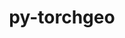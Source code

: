 ---
title: "py-torchgeo"
layout: cache
categories: [package, develop]
meta: {"versions": ["0.5.2", "0.6.0"], "compilers": ["apple-clang@=15.0.0", "gcc@=11.4.0"], "oss": ["ubuntu22.04", "ventura"], "platforms": ["darwin", "linux"], "targets": ["aarch64", "x86_64_v3"], "stacks": ["ml-darwin-aarch64-mps", "ml-linux-x86_64-cpu", "ml-linux-x86_64-cuda", "root"], "num_specs": 82, "num_specs_by_stack": {"ml-darwin-aarch64-mps": 24, "root": 82, "ml-linux-x86_64-cuda": 29, "ml-linux-x86_64-cpu": 29}}
spec_details: [{"hash": "cgahvpegpj2nig5a7e4ez5hid2hz2xil", "compiler": "apple-clang@=15.0.0", "versions": ["0.6.0"], "os": "ventura", "platform": "darwin", "target": "aarch64", "variants": ["build_system=python_pip", "~datasets", "~docs", "~style", "~tests"], "stacks": ["ml-darwin-aarch64-mps", "root"], "size": "-", "tarball": "https://binaries.spack.io/develop/build_cache/darwin-ventura-aarch64/apple-clang-15.0.0/py-torchgeo-0.6.0/darwin-ventura-aarch64-apple-clang-15.0.0-py-torchgeo-0.6.0-cgahvpegpj2nig5a7e4ez5hid2hz2xil.spack"}, {"hash": "6sacykih2qnyxxe4boay4dbeehxypft4", "compiler": "apple-clang@=15.0.0", "versions": ["0.6.0"], "os": "ventura", "platform": "darwin", "target": "aarch64", "variants": ["build_system=python_pip", "~datasets", "~docs", "~style", "~tests"], "stacks": ["ml-darwin-aarch64-mps", "root"], "size": "-", "tarball": "https://binaries.spack.io/develop/build_cache/darwin-ventura-aarch64/apple-clang-15.0.0/py-torchgeo-0.6.0/darwin-ventura-aarch64-apple-clang-15.0.0-py-torchgeo-0.6.0-6sacykih2qnyxxe4boay4dbeehxypft4.spack"}, {"hash": "2ciu3xd6s52vlbqb34mf5kxo5tghubgk", "compiler": "apple-clang@=15.0.0", "versions": ["0.6.0"], "os": "ventura", "platform": "darwin", "target": "aarch64", "variants": ["build_system=python_pip", "~datasets", "~docs", "~style", "~tests"], "stacks": ["ml-darwin-aarch64-mps", "root"], "size": "-", "tarball": "https://binaries.spack.io/develop/build_cache/darwin-ventura-aarch64/apple-clang-15.0.0/py-torchgeo-0.6.0/darwin-ventura-aarch64-apple-clang-15.0.0-py-torchgeo-0.6.0-2ciu3xd6s52vlbqb34mf5kxo5tghubgk.spack"}, {"hash": "jg4fehorzplsy3ydad5wfa7hyzwizlvh", "compiler": "apple-clang@=15.0.0", "versions": ["0.5.2"], "os": "ventura", "platform": "darwin", "target": "aarch64", "variants": ["build_system=python_pip", "~datasets", "~docs", "~style", "~tests"], "stacks": ["ml-darwin-aarch64-mps", "root"], "size": "-", "tarball": "https://binaries.spack.io/develop/build_cache/darwin-ventura-aarch64/apple-clang-15.0.0/py-torchgeo-0.5.2/darwin-ventura-aarch64-apple-clang-15.0.0-py-torchgeo-0.5.2-jg4fehorzplsy3ydad5wfa7hyzwizlvh.spack"}, {"hash": "26pxifqqpqmyljqqrbkrot44slemlq5p", "compiler": "apple-clang@=15.0.0", "versions": ["0.6.0"], "os": "ventura", "platform": "darwin", "target": "aarch64", "variants": ["build_system=python_pip", "~datasets", "~docs", "~style", "~tests"], "stacks": ["ml-darwin-aarch64-mps", "root"], "size": "-", "tarball": "https://binaries.spack.io/develop/build_cache/darwin-ventura-aarch64/apple-clang-15.0.0/py-torchgeo-0.6.0/darwin-ventura-aarch64-apple-clang-15.0.0-py-torchgeo-0.6.0-26pxifqqpqmyljqqrbkrot44slemlq5p.spack"}, {"hash": "apfqzwc2xowey7qwqax6fbzqc6p64hu7", "compiler": "apple-clang@=15.0.0", "versions": ["0.6.0"], "os": "ventura", "platform": "darwin", "target": "aarch64", "variants": ["build_system=python_pip", "~datasets", "~docs", "~style", "~tests"], "stacks": ["ml-darwin-aarch64-mps", "root"], "size": "-", "tarball": "https://binaries.spack.io/develop/build_cache/darwin-ventura-aarch64/apple-clang-15.0.0/py-torchgeo-0.6.0/darwin-ventura-aarch64-apple-clang-15.0.0-py-torchgeo-0.6.0-apfqzwc2xowey7qwqax6fbzqc6p64hu7.spack"}, {"hash": "362f3tttnuvthlgdzklwf73xxnigt6uo", "compiler": "apple-clang@=15.0.0", "versions": ["0.6.0"], "os": "ventura", "platform": "darwin", "target": "aarch64", "variants": ["build_system=python_pip", "~datasets", "~docs", "~style", "~tests"], "stacks": ["ml-darwin-aarch64-mps", "root"], "size": "-", "tarball": "https://binaries.spack.io/develop/build_cache/darwin-ventura-aarch64/apple-clang-15.0.0/py-torchgeo-0.6.0/darwin-ventura-aarch64-apple-clang-15.0.0-py-torchgeo-0.6.0-362f3tttnuvthlgdzklwf73xxnigt6uo.spack"}, {"hash": "ihb7xou2tjox7teeu26fea4ncbil7zue", "compiler": "apple-clang@=15.0.0", "versions": ["0.6.0"], "os": "ventura", "platform": "darwin", "target": "aarch64", "variants": ["build_system=python_pip", "~datasets", "~docs", "~style", "~tests"], "stacks": ["ml-darwin-aarch64-mps", "root"], "size": "-", "tarball": "https://binaries.spack.io/develop/build_cache/darwin-ventura-aarch64/apple-clang-15.0.0/py-torchgeo-0.6.0/darwin-ventura-aarch64-apple-clang-15.0.0-py-torchgeo-0.6.0-ihb7xou2tjox7teeu26fea4ncbil7zue.spack"}, {"hash": "i53p75mkii64wv2ud7nnkaticoian5l6", "compiler": "apple-clang@=15.0.0", "versions": ["0.6.0"], "os": "ventura", "platform": "darwin", "target": "aarch64", "variants": ["build_system=python_pip", "~datasets", "~docs", "~style", "~tests"], "stacks": ["ml-darwin-aarch64-mps", "root"], "size": "-", "tarball": "https://binaries.spack.io/develop/build_cache/darwin-ventura-aarch64/apple-clang-15.0.0/py-torchgeo-0.6.0/darwin-ventura-aarch64-apple-clang-15.0.0-py-torchgeo-0.6.0-i53p75mkii64wv2ud7nnkaticoian5l6.spack"}, {"hash": "dba25ytvmnb2kayg2ou54prutcvzt37j", "compiler": "apple-clang@=15.0.0", "versions": ["0.5.2"], "os": "ventura", "platform": "darwin", "target": "aarch64", "variants": ["build_system=python_pip", "~datasets", "~docs", "~style", "~tests"], "stacks": ["ml-darwin-aarch64-mps", "root"], "size": "-", "tarball": "https://binaries.spack.io/develop/build_cache/darwin-ventura-aarch64/apple-clang-15.0.0/py-torchgeo-0.5.2/darwin-ventura-aarch64-apple-clang-15.0.0-py-torchgeo-0.5.2-dba25ytvmnb2kayg2ou54prutcvzt37j.spack"}, {"hash": "albdi5ao4ko56dilkb3i6mfiydyaw3sq", "compiler": "apple-clang@=15.0.0", "versions": ["0.6.0"], "os": "ventura", "platform": "darwin", "target": "aarch64", "variants": ["build_system=python_pip", "~datasets", "~docs", "~style", "~tests"], "stacks": ["ml-darwin-aarch64-mps", "root"], "size": "-", "tarball": "https://binaries.spack.io/develop/build_cache/darwin-ventura-aarch64/apple-clang-15.0.0/py-torchgeo-0.6.0/darwin-ventura-aarch64-apple-clang-15.0.0-py-torchgeo-0.6.0-albdi5ao4ko56dilkb3i6mfiydyaw3sq.spack"}, {"hash": "bvxii6emts6lzmxqbrxkzdfwrt6de2zl", "compiler": "apple-clang@=15.0.0", "versions": ["0.6.0"], "os": "ventura", "platform": "darwin", "target": "aarch64", "variants": ["build_system=python_pip", "~datasets", "~docs", "~style", "~tests"], "stacks": ["ml-darwin-aarch64-mps", "root"], "size": "-", "tarball": "https://binaries.spack.io/develop/build_cache/darwin-ventura-aarch64/apple-clang-15.0.0/py-torchgeo-0.6.0/darwin-ventura-aarch64-apple-clang-15.0.0-py-torchgeo-0.6.0-bvxii6emts6lzmxqbrxkzdfwrt6de2zl.spack"}, {"hash": "ib5svwgu2kcxp7uvv26kptauao74f4sq", "compiler": "apple-clang@=15.0.0", "versions": ["0.6.0"], "os": "ventura", "platform": "darwin", "target": "aarch64", "variants": ["build_system=python_pip", "~datasets", "~docs", "~style", "~tests"], "stacks": ["ml-darwin-aarch64-mps", "root"], "size": "-", "tarball": "https://binaries.spack.io/develop/build_cache/darwin-ventura-aarch64/apple-clang-15.0.0/py-torchgeo-0.6.0/darwin-ventura-aarch64-apple-clang-15.0.0-py-torchgeo-0.6.0-ib5svwgu2kcxp7uvv26kptauao74f4sq.spack"}, {"hash": "kmauzluk6r5zpan3kgiyr7swsztgybxh", "compiler": "apple-clang@=15.0.0", "versions": ["0.6.0"], "os": "ventura", "platform": "darwin", "target": "aarch64", "variants": ["build_system=python_pip", "~datasets", "~docs", "~style", "~tests"], "stacks": ["ml-darwin-aarch64-mps", "root"], "size": "-", "tarball": "https://binaries.spack.io/develop/build_cache/darwin-ventura-aarch64/apple-clang-15.0.0/py-torchgeo-0.6.0/darwin-ventura-aarch64-apple-clang-15.0.0-py-torchgeo-0.6.0-kmauzluk6r5zpan3kgiyr7swsztgybxh.spack"}, {"hash": "kffuf7g3tonfoq4igte3g2qo2bkpycxh", "compiler": "apple-clang@=15.0.0", "versions": ["0.6.0"], "os": "ventura", "platform": "darwin", "target": "aarch64", "variants": ["build_system=python_pip", "~datasets", "~docs", "~style", "~tests"], "stacks": ["ml-darwin-aarch64-mps", "root"], "size": "-", "tarball": "https://binaries.spack.io/develop/build_cache/darwin-ventura-aarch64/apple-clang-15.0.0/py-torchgeo-0.6.0/darwin-ventura-aarch64-apple-clang-15.0.0-py-torchgeo-0.6.0-kffuf7g3tonfoq4igte3g2qo2bkpycxh.spack"}, {"hash": "m5uwuzdxglsy33mvipsvkgicnmdtf6z6", "compiler": "apple-clang@=15.0.0", "versions": ["0.6.0"], "os": "ventura", "platform": "darwin", "target": "aarch64", "variants": ["build_system=python_pip", "~datasets", "~docs", "~style", "~tests"], "stacks": ["ml-darwin-aarch64-mps", "root"], "size": "-", "tarball": "https://binaries.spack.io/develop/build_cache/darwin-ventura-aarch64/apple-clang-15.0.0/py-torchgeo-0.6.0/darwin-ventura-aarch64-apple-clang-15.0.0-py-torchgeo-0.6.0-m5uwuzdxglsy33mvipsvkgicnmdtf6z6.spack"}, {"hash": "sl63i7xdtpk6oboesdl2txjfeoa4qlbl", "compiler": "apple-clang@=15.0.0", "versions": ["0.6.0"], "os": "ventura", "platform": "darwin", "target": "aarch64", "variants": ["build_system=python_pip", "~datasets", "~docs", "~style", "~tests"], "stacks": ["ml-darwin-aarch64-mps", "root"], "size": "-", "tarball": "https://binaries.spack.io/develop/build_cache/darwin-ventura-aarch64/apple-clang-15.0.0/py-torchgeo-0.6.0/darwin-ventura-aarch64-apple-clang-15.0.0-py-torchgeo-0.6.0-sl63i7xdtpk6oboesdl2txjfeoa4qlbl.spack"}, {"hash": "pqvbrnivbypx327oqrup4vtbhokzam7r", "compiler": "apple-clang@=15.0.0", "versions": ["0.6.0"], "os": "ventura", "platform": "darwin", "target": "aarch64", "variants": ["build_system=python_pip", "~datasets", "~docs", "~style", "~tests"], "stacks": ["ml-darwin-aarch64-mps", "root"], "size": "-", "tarball": "https://binaries.spack.io/develop/build_cache/darwin-ventura-aarch64/apple-clang-15.0.0/py-torchgeo-0.6.0/darwin-ventura-aarch64-apple-clang-15.0.0-py-torchgeo-0.6.0-pqvbrnivbypx327oqrup4vtbhokzam7r.spack"}, {"hash": "pjwqqfu77j4wbkgj23inlggaq5k6ehcb", "compiler": "apple-clang@=15.0.0", "versions": ["0.6.0"], "os": "ventura", "platform": "darwin", "target": "aarch64", "variants": ["build_system=python_pip", "~datasets", "~docs", "~style", "~tests"], "stacks": ["ml-darwin-aarch64-mps", "root"], "size": "-", "tarball": "https://binaries.spack.io/develop/build_cache/darwin-ventura-aarch64/apple-clang-15.0.0/py-torchgeo-0.6.0/darwin-ventura-aarch64-apple-clang-15.0.0-py-torchgeo-0.6.0-pjwqqfu77j4wbkgj23inlggaq5k6ehcb.spack"}, {"hash": "muhsn32p64j2mfkm6wruombyohzna52r", "compiler": "apple-clang@=15.0.0", "versions": ["0.6.0"], "os": "ventura", "platform": "darwin", "target": "aarch64", "variants": ["build_system=python_pip", "~datasets", "~docs", "~style", "~tests"], "stacks": ["ml-darwin-aarch64-mps", "root"], "size": "-", "tarball": "https://binaries.spack.io/develop/build_cache/darwin-ventura-aarch64/apple-clang-15.0.0/py-torchgeo-0.6.0/darwin-ventura-aarch64-apple-clang-15.0.0-py-torchgeo-0.6.0-muhsn32p64j2mfkm6wruombyohzna52r.spack"}, {"hash": "ypmfcevtqlsmq2aqsxgp4n23c52dyov2", "compiler": "apple-clang@=15.0.0", "versions": ["0.6.0"], "os": "ventura", "platform": "darwin", "target": "aarch64", "variants": ["build_system=python_pip", "~datasets", "~docs", "~style", "~tests"], "stacks": ["ml-darwin-aarch64-mps", "root"], "size": "-", "tarball": "https://binaries.spack.io/develop/build_cache/darwin-ventura-aarch64/apple-clang-15.0.0/py-torchgeo-0.6.0/darwin-ventura-aarch64-apple-clang-15.0.0-py-torchgeo-0.6.0-ypmfcevtqlsmq2aqsxgp4n23c52dyov2.spack"}, {"hash": "rakcpn2bgggaqpc7b6ucyicirvqyt52g", "compiler": "apple-clang@=15.0.0", "versions": ["0.6.0"], "os": "ventura", "platform": "darwin", "target": "aarch64", "variants": ["build_system=python_pip", "~datasets", "~docs", "~style", "~tests"], "stacks": ["ml-darwin-aarch64-mps", "root"], "size": "-", "tarball": "https://binaries.spack.io/develop/build_cache/darwin-ventura-aarch64/apple-clang-15.0.0/py-torchgeo-0.6.0/darwin-ventura-aarch64-apple-clang-15.0.0-py-torchgeo-0.6.0-rakcpn2bgggaqpc7b6ucyicirvqyt52g.spack"}, {"hash": "zwnzt5fdtgvdal4gtjsnovknphl57igp", "compiler": "apple-clang@=15.0.0", "versions": ["0.6.0"], "os": "ventura", "platform": "darwin", "target": "aarch64", "variants": ["build_system=python_pip", "~datasets", "~docs", "~style", "~tests"], "stacks": ["ml-darwin-aarch64-mps", "root"], "size": "-", "tarball": "https://binaries.spack.io/develop/build_cache/darwin-ventura-aarch64/apple-clang-15.0.0/py-torchgeo-0.6.0/darwin-ventura-aarch64-apple-clang-15.0.0-py-torchgeo-0.6.0-zwnzt5fdtgvdal4gtjsnovknphl57igp.spack"}, {"hash": "xzcymkan67etxfz4kffharmkxkgzeqjv", "compiler": "apple-clang@=15.0.0", "versions": ["0.6.0"], "os": "ventura", "platform": "darwin", "target": "aarch64", "variants": ["build_system=python_pip", "~datasets", "~docs", "~style", "~tests"], "stacks": ["ml-darwin-aarch64-mps", "root"], "size": "-", "tarball": "https://binaries.spack.io/develop/build_cache/darwin-ventura-aarch64/apple-clang-15.0.0/py-torchgeo-0.6.0/darwin-ventura-aarch64-apple-clang-15.0.0-py-torchgeo-0.6.0-xzcymkan67etxfz4kffharmkxkgzeqjv.spack"}, {"hash": "kt4yao32vezvyo5wjodbxmkbxaxdvo3g", "compiler": "gcc@=11.4.0", "versions": ["0.6.0"], "os": "ubuntu22.04", "platform": "linux", "target": "x86_64_v3", "variants": ["build_system=python_pip", "~datasets", "~docs", "~style", "~tests"], "stacks": ["root", "ml-linux-x86_64-cuda"], "size": "-", "tarball": "https://binaries.spack.io/develop/build_cache/linux-ubuntu22.04-x86_64_v3/gcc-11.4.0/py-torchgeo-0.6.0/linux-ubuntu22.04-x86_64_v3-gcc-11.4.0-py-torchgeo-0.6.0-kt4yao32vezvyo5wjodbxmkbxaxdvo3g.spack"}, {"hash": "6eoy4gdzg76xmspvyfqtkxpbxlwxfwwz", "compiler": "gcc@=11.4.0", "versions": ["0.6.0"], "os": "ubuntu22.04", "platform": "linux", "target": "x86_64_v3", "variants": ["build_system=python_pip", "~datasets", "~docs", "~style", "~tests"], "stacks": ["root", "ml-linux-x86_64-cuda"], "size": "-", "tarball": "https://binaries.spack.io/develop/build_cache/linux-ubuntu22.04-x86_64_v3/gcc-11.4.0/py-torchgeo-0.6.0/linux-ubuntu22.04-x86_64_v3-gcc-11.4.0-py-torchgeo-0.6.0-6eoy4gdzg76xmspvyfqtkxpbxlwxfwwz.spack"}, {"hash": "7kqny2sgxa75ulsso4s35zm23rxi6utk", "compiler": "gcc@=11.4.0", "versions": ["0.6.0"], "os": "ubuntu22.04", "platform": "linux", "target": "x86_64_v3", "variants": ["build_system=python_pip", "~datasets", "~docs", "~style", "~tests"], "stacks": ["root", "ml-linux-x86_64-cuda"], "size": "-", "tarball": "https://binaries.spack.io/develop/build_cache/linux-ubuntu22.04-x86_64_v3/gcc-11.4.0/py-torchgeo-0.6.0/linux-ubuntu22.04-x86_64_v3-gcc-11.4.0-py-torchgeo-0.6.0-7kqny2sgxa75ulsso4s35zm23rxi6utk.spack"}, {"hash": "7vxaxbixgr3i6lhz4d4c4jdcc7jqlieu", "compiler": "gcc@=11.4.0", "versions": ["0.6.0"], "os": "ubuntu22.04", "platform": "linux", "target": "x86_64_v3", "variants": ["build_system=python_pip", "~datasets", "~docs", "~style", "~tests"], "stacks": ["ml-linux-x86_64-cpu", "root"], "size": "-", "tarball": "https://binaries.spack.io/develop/build_cache/linux-ubuntu22.04-x86_64_v3/gcc-11.4.0/py-torchgeo-0.6.0/linux-ubuntu22.04-x86_64_v3-gcc-11.4.0-py-torchgeo-0.6.0-7vxaxbixgr3i6lhz4d4c4jdcc7jqlieu.spack"}, {"hash": "7rxgxhquc5ygufkkll7jkbe4aadv5s5r", "compiler": "gcc@=11.4.0", "versions": ["0.6.0"], "os": "ubuntu22.04", "platform": "linux", "target": "x86_64_v3", "variants": ["build_system=python_pip", "~datasets", "~docs", "~style", "~tests"], "stacks": ["root", "ml-linux-x86_64-cuda"], "size": "-", "tarball": "https://binaries.spack.io/develop/build_cache/linux-ubuntu22.04-x86_64_v3/gcc-11.4.0/py-torchgeo-0.6.0/linux-ubuntu22.04-x86_64_v3-gcc-11.4.0-py-torchgeo-0.6.0-7rxgxhquc5ygufkkll7jkbe4aadv5s5r.spack"}, {"hash": "ctuqyjno4mecho4i7pgfttzxpl6ibczz", "compiler": "gcc@=11.4.0", "versions": ["0.6.0"], "os": "ubuntu22.04", "platform": "linux", "target": "x86_64_v3", "variants": ["build_system=python_pip", "~datasets", "~docs", "~style", "~tests"], "stacks": ["root", "ml-linux-x86_64-cuda"], "size": "-", "tarball": "https://binaries.spack.io/develop/build_cache/linux-ubuntu22.04-x86_64_v3/gcc-11.4.0/py-torchgeo-0.6.0/linux-ubuntu22.04-x86_64_v3-gcc-11.4.0-py-torchgeo-0.6.0-ctuqyjno4mecho4i7pgfttzxpl6ibczz.spack"}, {"hash": "6aelddwkc2z77uhex24vjrezqurfpy6o", "compiler": "gcc@=11.4.0", "versions": ["0.6.0"], "os": "ubuntu22.04", "platform": "linux", "target": "x86_64_v3", "variants": ["build_system=python_pip", "~datasets", "~docs", "~style", "~tests"], "stacks": ["root", "ml-linux-x86_64-cuda"], "size": "-", "tarball": "https://binaries.spack.io/develop/build_cache/linux-ubuntu22.04-x86_64_v3/gcc-11.4.0/py-torchgeo-0.6.0/linux-ubuntu22.04-x86_64_v3-gcc-11.4.0-py-torchgeo-0.6.0-6aelddwkc2z77uhex24vjrezqurfpy6o.spack"}, {"hash": "4jop7q7hmzgjsrifywneipec4bp5vbcy", "compiler": "gcc@=11.4.0", "versions": ["0.5.2"], "os": "ubuntu22.04", "platform": "linux", "target": "x86_64_v3", "variants": ["build_system=python_pip", "~datasets", "~docs", "~style", "~tests"], "stacks": ["root", "ml-linux-x86_64-cuda"], "size": "-", "tarball": "https://binaries.spack.io/develop/build_cache/linux-ubuntu22.04-x86_64_v3/gcc-11.4.0/py-torchgeo-0.5.2/linux-ubuntu22.04-x86_64_v3-gcc-11.4.0-py-torchgeo-0.5.2-4jop7q7hmzgjsrifywneipec4bp5vbcy.spack"}, {"hash": "6ds2egwh6akh2ctmtvgtpucbyvzp7ref", "compiler": "gcc@=11.4.0", "versions": ["0.6.0"], "os": "ubuntu22.04", "platform": "linux", "target": "x86_64_v3", "variants": ["build_system=python_pip", "~datasets", "~docs", "~style", "~tests"], "stacks": ["ml-linux-x86_64-cpu", "root"], "size": "-", "tarball": "https://binaries.spack.io/develop/build_cache/linux-ubuntu22.04-x86_64_v3/gcc-11.4.0/py-torchgeo-0.6.0/linux-ubuntu22.04-x86_64_v3-gcc-11.4.0-py-torchgeo-0.6.0-6ds2egwh6akh2ctmtvgtpucbyvzp7ref.spack"}, {"hash": "2rloiutdz4xsapynrqy4a5cx4zwvp4b2", "compiler": "gcc@=11.4.0", "versions": ["0.5.2"], "os": "ubuntu22.04", "platform": "linux", "target": "x86_64_v3", "variants": ["build_system=python_pip", "~datasets", "~docs", "~style", "~tests"], "stacks": ["ml-linux-x86_64-cpu", "root"], "size": "-", "tarball": "https://binaries.spack.io/develop/build_cache/linux-ubuntu22.04-x86_64_v3/gcc-11.4.0/py-torchgeo-0.5.2/linux-ubuntu22.04-x86_64_v3-gcc-11.4.0-py-torchgeo-0.5.2-2rloiutdz4xsapynrqy4a5cx4zwvp4b2.spack"}, {"hash": "e3jqc3umoehc2jooy3mxlg726v4rj5wf", "compiler": "gcc@=11.4.0", "versions": ["0.6.0"], "os": "ubuntu22.04", "platform": "linux", "target": "x86_64_v3", "variants": ["build_system=python_pip", "~datasets", "~docs", "~style", "~tests"], "stacks": ["root", "ml-linux-x86_64-cuda"], "size": "-", "tarball": "https://binaries.spack.io/develop/build_cache/linux-ubuntu22.04-x86_64_v3/gcc-11.4.0/py-torchgeo-0.6.0/linux-ubuntu22.04-x86_64_v3-gcc-11.4.0-py-torchgeo-0.6.0-e3jqc3umoehc2jooy3mxlg726v4rj5wf.spack"}, {"hash": "ld4p4m2odretbkkqmcniqmkbjyz6pwsv", "compiler": "gcc@=11.4.0", "versions": ["0.5.2"], "os": "ubuntu22.04", "platform": "linux", "target": "x86_64_v3", "variants": ["build_system=python_pip", "~datasets", "~docs", "~style", "~tests"], "stacks": ["root", "ml-linux-x86_64-cuda"], "size": "-", "tarball": "https://binaries.spack.io/develop/build_cache/linux-ubuntu22.04-x86_64_v3/gcc-11.4.0/py-torchgeo-0.5.2/linux-ubuntu22.04-x86_64_v3-gcc-11.4.0-py-torchgeo-0.5.2-ld4p4m2odretbkkqmcniqmkbjyz6pwsv.spack"}, {"hash": "k6fsi5lod55ro2gq7isuvr36fgtvfzsk", "compiler": "gcc@=11.4.0", "versions": ["0.6.0"], "os": "ubuntu22.04", "platform": "linux", "target": "x86_64_v3", "variants": ["build_system=python_pip", "~datasets", "~docs", "~style", "~tests"], "stacks": ["ml-linux-x86_64-cpu", "root"], "size": "-", "tarball": "https://binaries.spack.io/develop/build_cache/linux-ubuntu22.04-x86_64_v3/gcc-11.4.0/py-torchgeo-0.6.0/linux-ubuntu22.04-x86_64_v3-gcc-11.4.0-py-torchgeo-0.6.0-k6fsi5lod55ro2gq7isuvr36fgtvfzsk.spack"}, {"hash": "35fd2iuebnapuq3x56vgz3rclwz26yiz", "compiler": "gcc@=11.4.0", "versions": ["0.6.0"], "os": "ubuntu22.04", "platform": "linux", "target": "x86_64_v3", "variants": ["build_system=python_pip", "~datasets", "~docs", "~style", "~tests"], "stacks": ["ml-linux-x86_64-cpu", "root"], "size": "-", "tarball": "https://binaries.spack.io/develop/build_cache/linux-ubuntu22.04-x86_64_v3/gcc-11.4.0/py-torchgeo-0.6.0/linux-ubuntu22.04-x86_64_v3-gcc-11.4.0-py-torchgeo-0.6.0-35fd2iuebnapuq3x56vgz3rclwz26yiz.spack"}, {"hash": "ghwihmjfmrix2wc227wen5ws62ew26lx", "compiler": "gcc@=11.4.0", "versions": ["0.6.0"], "os": "ubuntu22.04", "platform": "linux", "target": "x86_64_v3", "variants": ["build_system=python_pip", "~datasets", "~docs", "~style", "~tests"], "stacks": ["ml-linux-x86_64-cpu", "root"], "size": "-", "tarball": "https://binaries.spack.io/develop/build_cache/linux-ubuntu22.04-x86_64_v3/gcc-11.4.0/py-torchgeo-0.6.0/linux-ubuntu22.04-x86_64_v3-gcc-11.4.0-py-torchgeo-0.6.0-ghwihmjfmrix2wc227wen5ws62ew26lx.spack"}, {"hash": "7u3nmjc36xjretlebc55nmbotu4senyh", "compiler": "gcc@=11.4.0", "versions": ["0.5.2"], "os": "ubuntu22.04", "platform": "linux", "target": "x86_64_v3", "variants": ["build_system=python_pip", "~datasets", "~docs", "~style", "~tests"], "stacks": ["ml-linux-x86_64-cpu", "root"], "size": "-", "tarball": "https://binaries.spack.io/develop/build_cache/linux-ubuntu22.04-x86_64_v3/gcc-11.4.0/py-torchgeo-0.5.2/linux-ubuntu22.04-x86_64_v3-gcc-11.4.0-py-torchgeo-0.5.2-7u3nmjc36xjretlebc55nmbotu4senyh.spack"}, {"hash": "iqnqgtpavinncjebnwib6djgoqclh6t2", "compiler": "gcc@=11.4.0", "versions": ["0.6.0"], "os": "ubuntu22.04", "platform": "linux", "target": "x86_64_v3", "variants": ["build_system=python_pip", "~datasets", "~docs", "~style", "~tests"], "stacks": ["root", "ml-linux-x86_64-cuda"], "size": "-", "tarball": "https://binaries.spack.io/develop/build_cache/linux-ubuntu22.04-x86_64_v3/gcc-11.4.0/py-torchgeo-0.6.0/linux-ubuntu22.04-x86_64_v3-gcc-11.4.0-py-torchgeo-0.6.0-iqnqgtpavinncjebnwib6djgoqclh6t2.spack"}, {"hash": "c4hdc3dk5srt2gyvm575do6zmjdhzkha", "compiler": "gcc@=11.4.0", "versions": ["0.5.2"], "os": "ubuntu22.04", "platform": "linux", "target": "x86_64_v3", "variants": ["build_system=python_pip", "~datasets", "~docs", "~style", "~tests"], "stacks": ["ml-linux-x86_64-cpu", "root"], "size": "-", "tarball": "https://binaries.spack.io/develop/build_cache/linux-ubuntu22.04-x86_64_v3/gcc-11.4.0/py-torchgeo-0.5.2/linux-ubuntu22.04-x86_64_v3-gcc-11.4.0-py-torchgeo-0.5.2-c4hdc3dk5srt2gyvm575do6zmjdhzkha.spack"}, {"hash": "jfvuk5f4uzquivcvkhwsyh24cnbp4luh", "compiler": "gcc@=11.4.0", "versions": ["0.6.0"], "os": "ubuntu22.04", "platform": "linux", "target": "x86_64_v3", "variants": ["build_system=python_pip", "~datasets", "~docs", "~style", "~tests"], "stacks": ["ml-linux-x86_64-cpu", "root"], "size": "-", "tarball": "https://binaries.spack.io/develop/build_cache/linux-ubuntu22.04-x86_64_v3/gcc-11.4.0/py-torchgeo-0.6.0/linux-ubuntu22.04-x86_64_v3-gcc-11.4.0-py-torchgeo-0.6.0-jfvuk5f4uzquivcvkhwsyh24cnbp4luh.spack"}, {"hash": "2lyuxrejcp45eq4rj3kgxpadwajouadu", "compiler": "gcc@=11.4.0", "versions": ["0.6.0"], "os": "ubuntu22.04", "platform": "linux", "target": "x86_64_v3", "variants": ["build_system=python_pip", "~datasets", "~docs", "~style", "~tests"], "stacks": ["root", "ml-linux-x86_64-cuda"], "size": "-", "tarball": "https://binaries.spack.io/develop/build_cache/linux-ubuntu22.04-x86_64_v3/gcc-11.4.0/py-torchgeo-0.6.0/linux-ubuntu22.04-x86_64_v3-gcc-11.4.0-py-torchgeo-0.6.0-2lyuxrejcp45eq4rj3kgxpadwajouadu.spack"}, {"hash": "kg3hvkatw4xsi3346lsyms4u4ybxmr63", "compiler": "gcc@=11.4.0", "versions": ["0.6.0"], "os": "ubuntu22.04", "platform": "linux", "target": "x86_64_v3", "variants": ["build_system=python_pip", "~datasets", "~docs", "~style", "~tests"], "stacks": ["root", "ml-linux-x86_64-cuda"], "size": "-", "tarball": "https://binaries.spack.io/develop/build_cache/linux-ubuntu22.04-x86_64_v3/gcc-11.4.0/py-torchgeo-0.6.0/linux-ubuntu22.04-x86_64_v3-gcc-11.4.0-py-torchgeo-0.6.0-kg3hvkatw4xsi3346lsyms4u4ybxmr63.spack"}, {"hash": "6lqksulwprgwzasmuwg27vjcwk6wh5ml", "compiler": "gcc@=11.4.0", "versions": ["0.5.2"], "os": "ubuntu22.04", "platform": "linux", "target": "x86_64_v3", "variants": ["build_system=python_pip", "~datasets", "~docs", "~style", "~tests"], "stacks": ["root", "ml-linux-x86_64-cuda"], "size": "-", "tarball": "https://binaries.spack.io/develop/build_cache/linux-ubuntu22.04-x86_64_v3/gcc-11.4.0/py-torchgeo-0.5.2/linux-ubuntu22.04-x86_64_v3-gcc-11.4.0-py-torchgeo-0.5.2-6lqksulwprgwzasmuwg27vjcwk6wh5ml.spack"}, {"hash": "ccodygqkde64lze4rd4qat5ilwg2kp3k", "compiler": "gcc@=11.4.0", "versions": ["0.6.0"], "os": "ubuntu22.04", "platform": "linux", "target": "x86_64_v3", "variants": ["build_system=python_pip", "~datasets", "~docs", "~style", "~tests"], "stacks": ["ml-linux-x86_64-cpu", "root"], "size": "-", "tarball": "https://binaries.spack.io/develop/build_cache/linux-ubuntu22.04-x86_64_v3/gcc-11.4.0/py-torchgeo-0.6.0/linux-ubuntu22.04-x86_64_v3-gcc-11.4.0-py-torchgeo-0.6.0-ccodygqkde64lze4rd4qat5ilwg2kp3k.spack"}, {"hash": "5njrthsfbbt7hcbcyqvvutgtgbptsmpt", "compiler": "gcc@=11.4.0", "versions": ["0.6.0"], "os": "ubuntu22.04", "platform": "linux", "target": "x86_64_v3", "variants": ["build_system=python_pip", "~datasets", "~docs", "~style", "~tests"], "stacks": ["ml-linux-x86_64-cpu", "root"], "size": "-", "tarball": "https://binaries.spack.io/develop/build_cache/linux-ubuntu22.04-x86_64_v3/gcc-11.4.0/py-torchgeo-0.6.0/linux-ubuntu22.04-x86_64_v3-gcc-11.4.0-py-torchgeo-0.6.0-5njrthsfbbt7hcbcyqvvutgtgbptsmpt.spack"}, {"hash": "5seeptig3u7mdopgop54ylgj2ixlm3fw", "compiler": "gcc@=11.4.0", "versions": ["0.6.0"], "os": "ubuntu22.04", "platform": "linux", "target": "x86_64_v3", "variants": ["build_system=python_pip", "~datasets", "~docs", "~style", "~tests"], "stacks": ["root", "ml-linux-x86_64-cuda"], "size": "-", "tarball": "https://binaries.spack.io/develop/build_cache/linux-ubuntu22.04-x86_64_v3/gcc-11.4.0/py-torchgeo-0.6.0/linux-ubuntu22.04-x86_64_v3-gcc-11.4.0-py-torchgeo-0.6.0-5seeptig3u7mdopgop54ylgj2ixlm3fw.spack"}, {"hash": "662odbtrdwc3nyjssvw6hbpisjqbojh4", "compiler": "gcc@=11.4.0", "versions": ["0.6.0"], "os": "ubuntu22.04", "platform": "linux", "target": "x86_64_v3", "variants": ["build_system=python_pip", "~datasets", "~docs", "~style", "~tests"], "stacks": ["root", "ml-linux-x86_64-cuda"], "size": "-", "tarball": "https://binaries.spack.io/develop/build_cache/linux-ubuntu22.04-x86_64_v3/gcc-11.4.0/py-torchgeo-0.6.0/linux-ubuntu22.04-x86_64_v3-gcc-11.4.0-py-torchgeo-0.6.0-662odbtrdwc3nyjssvw6hbpisjqbojh4.spack"}, {"hash": "gle45m4csauftbz2vttprrsocxuww5pr", "compiler": "gcc@=11.4.0", "versions": ["0.6.0"], "os": "ubuntu22.04", "platform": "linux", "target": "x86_64_v3", "variants": ["build_system=python_pip", "~datasets", "~docs", "~style", "~tests"], "stacks": ["root", "ml-linux-x86_64-cuda"], "size": "-", "tarball": "https://binaries.spack.io/develop/build_cache/linux-ubuntu22.04-x86_64_v3/gcc-11.4.0/py-torchgeo-0.6.0/linux-ubuntu22.04-x86_64_v3-gcc-11.4.0-py-torchgeo-0.6.0-gle45m4csauftbz2vttprrsocxuww5pr.spack"}, {"hash": "qntinckfbqzkih5fmpwkdprpi527tphh", "compiler": "gcc@=11.4.0", "versions": ["0.6.0"], "os": "ubuntu22.04", "platform": "linux", "target": "x86_64_v3", "variants": ["build_system=python_pip", "~datasets", "~docs", "~style", "~tests"], "stacks": ["ml-linux-x86_64-cpu", "root"], "size": "-", "tarball": "https://binaries.spack.io/develop/build_cache/linux-ubuntu22.04-x86_64_v3/gcc-11.4.0/py-torchgeo-0.6.0/linux-ubuntu22.04-x86_64_v3-gcc-11.4.0-py-torchgeo-0.6.0-qntinckfbqzkih5fmpwkdprpi527tphh.spack"}, {"hash": "singyh3wt22ursnpe6gfv75jgytovxhf", "compiler": "gcc@=11.4.0", "versions": ["0.6.0"], "os": "ubuntu22.04", "platform": "linux", "target": "x86_64_v3", "variants": ["build_system=python_pip", "~datasets", "~docs", "~style", "~tests"], "stacks": ["root", "ml-linux-x86_64-cuda"], "size": "-", "tarball": "https://binaries.spack.io/develop/build_cache/linux-ubuntu22.04-x86_64_v3/gcc-11.4.0/py-torchgeo-0.6.0/linux-ubuntu22.04-x86_64_v3-gcc-11.4.0-py-torchgeo-0.6.0-singyh3wt22ursnpe6gfv75jgytovxhf.spack"}, {"hash": "p32lthday3u25pej3ppjvm3zxzcrhdi2", "compiler": "gcc@=11.4.0", "versions": ["0.6.0"], "os": "ubuntu22.04", "platform": "linux", "target": "x86_64_v3", "variants": ["build_system=python_pip", "~datasets", "~docs", "~style", "~tests"], "stacks": ["root", "ml-linux-x86_64-cuda"], "size": "-", "tarball": "https://binaries.spack.io/develop/build_cache/linux-ubuntu22.04-x86_64_v3/gcc-11.4.0/py-torchgeo-0.6.0/linux-ubuntu22.04-x86_64_v3-gcc-11.4.0-py-torchgeo-0.6.0-p32lthday3u25pej3ppjvm3zxzcrhdi2.spack"}, {"hash": "o2t4gq5mml6ibttei2z7vqb3in2twxgw", "compiler": "gcc@=11.4.0", "versions": ["0.6.0"], "os": "ubuntu22.04", "platform": "linux", "target": "x86_64_v3", "variants": ["build_system=python_pip", "~datasets", "~docs", "~style", "~tests"], "stacks": ["root", "ml-linux-x86_64-cuda"], "size": "-", "tarball": "https://binaries.spack.io/develop/build_cache/linux-ubuntu22.04-x86_64_v3/gcc-11.4.0/py-torchgeo-0.6.0/linux-ubuntu22.04-x86_64_v3-gcc-11.4.0-py-torchgeo-0.6.0-o2t4gq5mml6ibttei2z7vqb3in2twxgw.spack"}, {"hash": "x5ubz7l4bzt5hxw3i7k2o2n22lkpjorg", "compiler": "gcc@=11.4.0", "versions": ["0.6.0"], "os": "ubuntu22.04", "platform": "linux", "target": "x86_64_v3", "variants": ["build_system=python_pip", "~datasets", "~docs", "~style", "~tests"], "stacks": ["ml-linux-x86_64-cpu", "root"], "size": "-", "tarball": "https://binaries.spack.io/develop/build_cache/linux-ubuntu22.04-x86_64_v3/gcc-11.4.0/py-torchgeo-0.6.0/linux-ubuntu22.04-x86_64_v3-gcc-11.4.0-py-torchgeo-0.6.0-x5ubz7l4bzt5hxw3i7k2o2n22lkpjorg.spack"}, {"hash": "nvgw6vagvm4qmrufzh6fkfq5rdfcuyz4", "compiler": "gcc@=11.4.0", "versions": ["0.6.0"], "os": "ubuntu22.04", "platform": "linux", "target": "x86_64_v3", "variants": ["build_system=python_pip", "~datasets", "~docs", "~style", "~tests"], "stacks": ["root", "ml-linux-x86_64-cuda"], "size": "-", "tarball": "https://binaries.spack.io/develop/build_cache/linux-ubuntu22.04-x86_64_v3/gcc-11.4.0/py-torchgeo-0.6.0/linux-ubuntu22.04-x86_64_v3-gcc-11.4.0-py-torchgeo-0.6.0-nvgw6vagvm4qmrufzh6fkfq5rdfcuyz4.spack"}, {"hash": "ukvlheucpquy2fhy4cnjttbkpsplezgg", "compiler": "gcc@=11.4.0", "versions": ["0.6.0"], "os": "ubuntu22.04", "platform": "linux", "target": "x86_64_v3", "variants": ["build_system=python_pip", "~datasets", "~docs", "~style", "~tests"], "stacks": ["ml-linux-x86_64-cpu", "root"], "size": "-", "tarball": "https://binaries.spack.io/develop/build_cache/linux-ubuntu22.04-x86_64_v3/gcc-11.4.0/py-torchgeo-0.6.0/linux-ubuntu22.04-x86_64_v3-gcc-11.4.0-py-torchgeo-0.6.0-ukvlheucpquy2fhy4cnjttbkpsplezgg.spack"}, {"hash": "klvm7qcrkowdrtpcszckdxgszspedmwj", "compiler": "gcc@=11.4.0", "versions": ["0.6.0"], "os": "ubuntu22.04", "platform": "linux", "target": "x86_64_v3", "variants": ["build_system=python_pip", "~datasets", "~docs", "~style", "~tests"], "stacks": ["ml-linux-x86_64-cpu", "root"], "size": "-", "tarball": "https://binaries.spack.io/develop/build_cache/linux-ubuntu22.04-x86_64_v3/gcc-11.4.0/py-torchgeo-0.6.0/linux-ubuntu22.04-x86_64_v3-gcc-11.4.0-py-torchgeo-0.6.0-klvm7qcrkowdrtpcszckdxgszspedmwj.spack"}, {"hash": "sti5nxjnodgfg3qy6qmuvaulhii3gk2i", "compiler": "gcc@=11.4.0", "versions": ["0.6.0"], "os": "ubuntu22.04", "platform": "linux", "target": "x86_64_v3", "variants": ["build_system=python_pip", "~datasets", "~docs", "~style", "~tests"], "stacks": ["ml-linux-x86_64-cpu", "root"], "size": "-", "tarball": "https://binaries.spack.io/develop/build_cache/linux-ubuntu22.04-x86_64_v3/gcc-11.4.0/py-torchgeo-0.6.0/linux-ubuntu22.04-x86_64_v3-gcc-11.4.0-py-torchgeo-0.6.0-sti5nxjnodgfg3qy6qmuvaulhii3gk2i.spack"}, {"hash": "nomrljx632iv5wrets6wvn5e3xnpf7sb", "compiler": "gcc@=11.4.0", "versions": ["0.6.0"], "os": "ubuntu22.04", "platform": "linux", "target": "x86_64_v3", "variants": ["build_system=python_pip", "~datasets", "~docs", "~style", "~tests"], "stacks": ["ml-linux-x86_64-cpu", "root"], "size": "-", "tarball": "https://binaries.spack.io/develop/build_cache/linux-ubuntu22.04-x86_64_v3/gcc-11.4.0/py-torchgeo-0.6.0/linux-ubuntu22.04-x86_64_v3-gcc-11.4.0-py-torchgeo-0.6.0-nomrljx632iv5wrets6wvn5e3xnpf7sb.spack"}, {"hash": "sknhztuphey5f2ax2hg6zthmo7pkrokm", "compiler": "gcc@=11.4.0", "versions": ["0.6.0"], "os": "ubuntu22.04", "platform": "linux", "target": "x86_64_v3", "variants": ["build_system=python_pip", "~datasets", "~docs", "~style", "~tests"], "stacks": ["root", "ml-linux-x86_64-cuda"], "size": "-", "tarball": "https://binaries.spack.io/develop/build_cache/linux-ubuntu22.04-x86_64_v3/gcc-11.4.0/py-torchgeo-0.6.0/linux-ubuntu22.04-x86_64_v3-gcc-11.4.0-py-torchgeo-0.6.0-sknhztuphey5f2ax2hg6zthmo7pkrokm.spack"}, {"hash": "n2bpxroi3cyqlno53wbpogted2pqmwny", "compiler": "gcc@=11.4.0", "versions": ["0.6.0"], "os": "ubuntu22.04", "platform": "linux", "target": "x86_64_v3", "variants": ["build_system=python_pip", "~datasets", "~docs", "~style", "~tests"], "stacks": ["root", "ml-linux-x86_64-cuda"], "size": "-", "tarball": "https://binaries.spack.io/develop/build_cache/linux-ubuntu22.04-x86_64_v3/gcc-11.4.0/py-torchgeo-0.6.0/linux-ubuntu22.04-x86_64_v3-gcc-11.4.0-py-torchgeo-0.6.0-n2bpxroi3cyqlno53wbpogted2pqmwny.spack"}, {"hash": "ulnnqgxx34io24elcxnpy7ifz2iobmlg", "compiler": "gcc@=11.4.0", "versions": ["0.6.0"], "os": "ubuntu22.04", "platform": "linux", "target": "x86_64_v3", "variants": ["build_system=python_pip", "~datasets", "~docs", "~style", "~tests"], "stacks": ["ml-linux-x86_64-cpu", "root"], "size": "-", "tarball": "https://binaries.spack.io/develop/build_cache/linux-ubuntu22.04-x86_64_v3/gcc-11.4.0/py-torchgeo-0.6.0/linux-ubuntu22.04-x86_64_v3-gcc-11.4.0-py-torchgeo-0.6.0-ulnnqgxx34io24elcxnpy7ifz2iobmlg.spack"}, {"hash": "p4s3ffwwrqdirndudooj2ryriigxbstt", "compiler": "gcc@=11.4.0", "versions": ["0.6.0"], "os": "ubuntu22.04", "platform": "linux", "target": "x86_64_v3", "variants": ["build_system=python_pip", "~datasets", "~docs", "~style", "~tests"], "stacks": ["root", "ml-linux-x86_64-cuda"], "size": "-", "tarball": "https://binaries.spack.io/develop/build_cache/linux-ubuntu22.04-x86_64_v3/gcc-11.4.0/py-torchgeo-0.6.0/linux-ubuntu22.04-x86_64_v3-gcc-11.4.0-py-torchgeo-0.6.0-p4s3ffwwrqdirndudooj2ryriigxbstt.spack"}, {"hash": "vypy4vproi7bxlncgq7kdq4eseezpq4f", "compiler": "gcc@=11.4.0", "versions": ["0.6.0"], "os": "ubuntu22.04", "platform": "linux", "target": "x86_64_v3", "variants": ["build_system=python_pip", "~datasets", "~docs", "~style", "~tests"], "stacks": ["ml-linux-x86_64-cpu", "root"], "size": "-", "tarball": "https://binaries.spack.io/develop/build_cache/linux-ubuntu22.04-x86_64_v3/gcc-11.4.0/py-torchgeo-0.6.0/linux-ubuntu22.04-x86_64_v3-gcc-11.4.0-py-torchgeo-0.6.0-vypy4vproi7bxlncgq7kdq4eseezpq4f.spack"}, {"hash": "o5mifv2sjyejslgclu5vxix7fsscnlff", "compiler": "gcc@=11.4.0", "versions": ["0.6.0"], "os": "ubuntu22.04", "platform": "linux", "target": "x86_64_v3", "variants": ["build_system=python_pip", "~datasets", "~docs", "~style", "~tests"], "stacks": ["ml-linux-x86_64-cpu", "root"], "size": "-", "tarball": "https://binaries.spack.io/develop/build_cache/linux-ubuntu22.04-x86_64_v3/gcc-11.4.0/py-torchgeo-0.6.0/linux-ubuntu22.04-x86_64_v3-gcc-11.4.0-py-torchgeo-0.6.0-o5mifv2sjyejslgclu5vxix7fsscnlff.spack"}, {"hash": "wumj5joz2pwwg44maus7ca5bgsbuix53", "compiler": "gcc@=11.4.0", "versions": ["0.6.0"], "os": "ubuntu22.04", "platform": "linux", "target": "x86_64_v3", "variants": ["build_system=python_pip", "~datasets", "~docs", "~style", "~tests"], "stacks": ["root", "ml-linux-x86_64-cuda"], "size": "-", "tarball": "https://binaries.spack.io/develop/build_cache/linux-ubuntu22.04-x86_64_v3/gcc-11.4.0/py-torchgeo-0.6.0/linux-ubuntu22.04-x86_64_v3-gcc-11.4.0-py-torchgeo-0.6.0-wumj5joz2pwwg44maus7ca5bgsbuix53.spack"}, {"hash": "pbgr77vhzitrndg5eynlisr5c666vbu6", "compiler": "gcc@=11.4.0", "versions": ["0.6.0"], "os": "ubuntu22.04", "platform": "linux", "target": "x86_64_v3", "variants": ["build_system=python_pip", "~datasets", "~docs", "~style", "~tests"], "stacks": ["root", "ml-linux-x86_64-cuda"], "size": "-", "tarball": "https://binaries.spack.io/develop/build_cache/linux-ubuntu22.04-x86_64_v3/gcc-11.4.0/py-torchgeo-0.6.0/linux-ubuntu22.04-x86_64_v3-gcc-11.4.0-py-torchgeo-0.6.0-pbgr77vhzitrndg5eynlisr5c666vbu6.spack"}, {"hash": "xublr46m3bje7ylnosqhejgl76tm6zlr", "compiler": "gcc@=11.4.0", "versions": ["0.6.0"], "os": "ubuntu22.04", "platform": "linux", "target": "x86_64_v3", "variants": ["build_system=python_pip", "~datasets", "~docs", "~style", "~tests"], "stacks": ["ml-linux-x86_64-cpu", "root"], "size": "-", "tarball": "https://binaries.spack.io/develop/build_cache/linux-ubuntu22.04-x86_64_v3/gcc-11.4.0/py-torchgeo-0.6.0/linux-ubuntu22.04-x86_64_v3-gcc-11.4.0-py-torchgeo-0.6.0-xublr46m3bje7ylnosqhejgl76tm6zlr.spack"}, {"hash": "pikltj6ejr27vx62iuysjccxqtf7ddhc", "compiler": "gcc@=11.4.0", "versions": ["0.6.0"], "os": "ubuntu22.04", "platform": "linux", "target": "x86_64_v3", "variants": ["build_system=python_pip", "~datasets", "~docs", "~style", "~tests"], "stacks": ["ml-linux-x86_64-cpu", "root"], "size": "-", "tarball": "https://binaries.spack.io/develop/build_cache/linux-ubuntu22.04-x86_64_v3/gcc-11.4.0/py-torchgeo-0.6.0/linux-ubuntu22.04-x86_64_v3-gcc-11.4.0-py-torchgeo-0.6.0-pikltj6ejr27vx62iuysjccxqtf7ddhc.spack"}, {"hash": "yh5ezq7l2cbcqxbjfgsqapkj5hulhfjt", "compiler": "gcc@=11.4.0", "versions": ["0.6.0"], "os": "ubuntu22.04", "platform": "linux", "target": "x86_64_v3", "variants": ["build_system=python_pip", "~datasets", "~docs", "~style", "~tests"], "stacks": ["ml-linux-x86_64-cpu", "root"], "size": "-", "tarball": "https://binaries.spack.io/develop/build_cache/linux-ubuntu22.04-x86_64_v3/gcc-11.4.0/py-torchgeo-0.6.0/linux-ubuntu22.04-x86_64_v3-gcc-11.4.0-py-torchgeo-0.6.0-yh5ezq7l2cbcqxbjfgsqapkj5hulhfjt.spack"}, {"hash": "rjlz4ojfhhp545rzv3v45dq2kcnuqfeo", "compiler": "gcc@=11.4.0", "versions": ["0.6.0"], "os": "ubuntu22.04", "platform": "linux", "target": "x86_64_v3", "variants": ["build_system=python_pip", "~datasets", "~docs", "~style", "~tests"], "stacks": ["ml-linux-x86_64-cpu", "root"], "size": "-", "tarball": "https://binaries.spack.io/develop/build_cache/linux-ubuntu22.04-x86_64_v3/gcc-11.4.0/py-torchgeo-0.6.0/linux-ubuntu22.04-x86_64_v3-gcc-11.4.0-py-torchgeo-0.6.0-rjlz4ojfhhp545rzv3v45dq2kcnuqfeo.spack"}, {"hash": "wrv7dkyclotu5nuomnclg3kaxi2ykz5t", "compiler": "gcc@=11.4.0", "versions": ["0.6.0"], "os": "ubuntu22.04", "platform": "linux", "target": "x86_64_v3", "variants": ["build_system=python_pip", "~datasets", "~docs", "~style", "~tests"], "stacks": ["ml-linux-x86_64-cpu", "root"], "size": "-", "tarball": "https://binaries.spack.io/develop/build_cache/linux-ubuntu22.04-x86_64_v3/gcc-11.4.0/py-torchgeo-0.6.0/linux-ubuntu22.04-x86_64_v3-gcc-11.4.0-py-torchgeo-0.6.0-wrv7dkyclotu5nuomnclg3kaxi2ykz5t.spack"}, {"hash": "q5pr362ntjx5igvrgqyclvluohfglvap", "compiler": "gcc@=11.4.0", "versions": ["0.6.0"], "os": "ubuntu22.04", "platform": "linux", "target": "x86_64_v3", "variants": ["build_system=python_pip", "~datasets", "~docs", "~style", "~tests"], "stacks": ["ml-linux-x86_64-cpu", "root"], "size": "-", "tarball": "https://binaries.spack.io/develop/build_cache/linux-ubuntu22.04-x86_64_v3/gcc-11.4.0/py-torchgeo-0.6.0/linux-ubuntu22.04-x86_64_v3-gcc-11.4.0-py-torchgeo-0.6.0-q5pr362ntjx5igvrgqyclvluohfglvap.spack"}, {"hash": "zdftwzwqwwjzwnro6ucevdapzui6yyje", "compiler": "gcc@=11.4.0", "versions": ["0.6.0"], "os": "ubuntu22.04", "platform": "linux", "target": "x86_64_v3", "variants": ["build_system=python_pip", "~datasets", "~docs", "~style", "~tests"], "stacks": ["root", "ml-linux-x86_64-cuda"], "size": "-", "tarball": "https://binaries.spack.io/develop/build_cache/linux-ubuntu22.04-x86_64_v3/gcc-11.4.0/py-torchgeo-0.6.0/linux-ubuntu22.04-x86_64_v3-gcc-11.4.0-py-torchgeo-0.6.0-zdftwzwqwwjzwnro6ucevdapzui6yyje.spack"}, {"hash": "qthgjndvkepurrjdql6nvsal26nfwztu", "compiler": "gcc@=11.4.0", "versions": ["0.6.0"], "os": "ubuntu22.04", "platform": "linux", "target": "x86_64_v3", "variants": ["build_system=python_pip", "~datasets", "~docs", "~style", "~tests"], "stacks": ["ml-linux-x86_64-cpu", "root"], "size": "-", "tarball": "https://binaries.spack.io/develop/build_cache/linux-ubuntu22.04-x86_64_v3/gcc-11.4.0/py-torchgeo-0.6.0/linux-ubuntu22.04-x86_64_v3-gcc-11.4.0-py-torchgeo-0.6.0-qthgjndvkepurrjdql6nvsal26nfwztu.spack"}, {"hash": "yqskrsvjzrekt767gfmgiwsnnscdgt3y", "compiler": "gcc@=11.4.0", "versions": ["0.6.0"], "os": "ubuntu22.04", "platform": "linux", "target": "x86_64_v3", "variants": ["build_system=python_pip", "~datasets", "~docs", "~style", "~tests"], "stacks": ["ml-linux-x86_64-cpu", "root"], "size": "-", "tarball": "https://binaries.spack.io/develop/build_cache/linux-ubuntu22.04-x86_64_v3/gcc-11.4.0/py-torchgeo-0.6.0/linux-ubuntu22.04-x86_64_v3-gcc-11.4.0-py-torchgeo-0.6.0-yqskrsvjzrekt767gfmgiwsnnscdgt3y.spack"}, {"hash": "sig2d5kixwxqgvwbu7kpliypen2rsnli", "compiler": "gcc@=11.4.0", "versions": ["0.6.0"], "os": "ubuntu22.04", "platform": "linux", "target": "x86_64_v3", "variants": ["build_system=python_pip", "~datasets", "~docs", "~style", "~tests"], "stacks": ["root", "ml-linux-x86_64-cuda"], "size": "-", "tarball": "https://binaries.spack.io/develop/build_cache/linux-ubuntu22.04-x86_64_v3/gcc-11.4.0/py-torchgeo-0.6.0/linux-ubuntu22.04-x86_64_v3-gcc-11.4.0-py-torchgeo-0.6.0-sig2d5kixwxqgvwbu7kpliypen2rsnli.spack"}, {"hash": "qyutbyfpycrul3psezuk6qhgc44cfl5q", "compiler": "gcc@=11.4.0", "versions": ["0.6.0"], "os": "ubuntu22.04", "platform": "linux", "target": "x86_64_v3", "variants": ["build_system=python_pip", "~datasets", "~docs", "~style", "~tests"], "stacks": ["root", "ml-linux-x86_64-cuda"], "size": "-", "tarball": "https://binaries.spack.io/develop/build_cache/linux-ubuntu22.04-x86_64_v3/gcc-11.4.0/py-torchgeo-0.6.0/linux-ubuntu22.04-x86_64_v3-gcc-11.4.0-py-torchgeo-0.6.0-qyutbyfpycrul3psezuk6qhgc44cfl5q.spack"}, {"hash": "zwb5d6s3jmortgoo3n27cthf2cpimqaw", "compiler": "gcc@=11.4.0", "versions": ["0.6.0"], "os": "ubuntu22.04", "platform": "linux", "target": "x86_64_v3", "variants": ["build_system=python_pip", "~datasets", "~docs", "~style", "~tests"], "stacks": ["root", "ml-linux-x86_64-cuda"], "size": "-", "tarball": "https://binaries.spack.io/develop/build_cache/linux-ubuntu22.04-x86_64_v3/gcc-11.4.0/py-torchgeo-0.6.0/linux-ubuntu22.04-x86_64_v3-gcc-11.4.0-py-torchgeo-0.6.0-zwb5d6s3jmortgoo3n27cthf2cpimqaw.spack"}, {"hash": "xkjm5rmh5tsrm6gm7d2wqvte7llhpdhq", "compiler": "gcc@=11.4.0", "versions": ["0.6.0"], "os": "ubuntu22.04", "platform": "linux", "target": "x86_64_v3", "variants": ["build_system=python_pip", "~datasets", "~docs", "~style", "~tests"], "stacks": ["ml-linux-x86_64-cpu", "root"], "size": "-", "tarball": "https://binaries.spack.io/develop/build_cache/linux-ubuntu22.04-x86_64_v3/gcc-11.4.0/py-torchgeo-0.6.0/linux-ubuntu22.04-x86_64_v3-gcc-11.4.0-py-torchgeo-0.6.0-xkjm5rmh5tsrm6gm7d2wqvte7llhpdhq.spack"}]
---